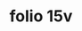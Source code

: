 ---
layout: edition
title: folio 15v
manuscript: Turin, Biblioteca Nazionale, MS N.III.19
sigla: T
iip: t0015v.tif
milestone: 30
---